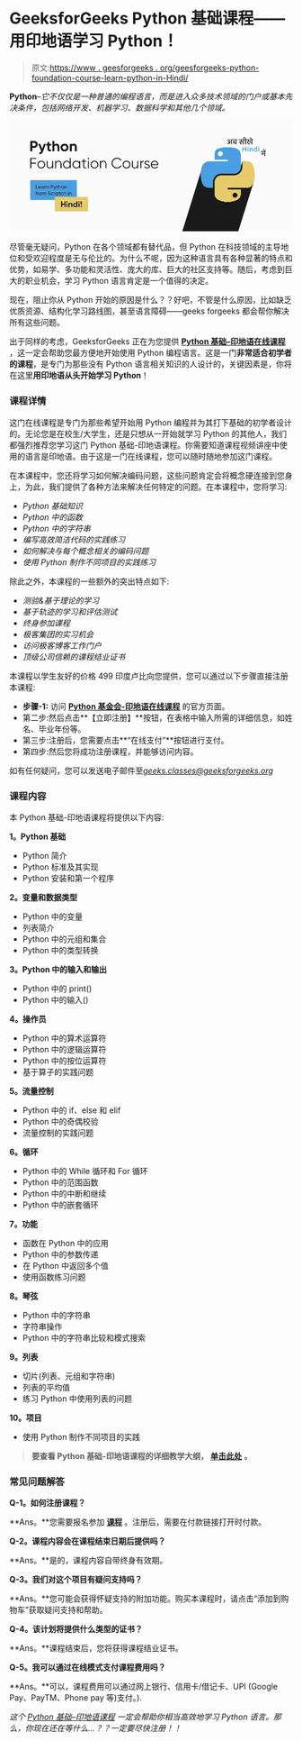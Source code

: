 # GeeksforGeeks Python 基础课程——用印地语学习 Python！

> 原文:[https://www . geesforgeeks . org/geesforgeeks-python-foundation-course-learn-python-in-Hindi/](https://www.geeksforgeeks.org/geeksforgeeks-python-foundation-course-learn-python-in-hindi/)

**Python**–*它不仅仅是一种普通的编程语言，而是进入众多技术领域的门户或基本先决条件，包括网络开发、机器学习、数据科学和其他几个领域。*

[![GeeksforGeeks-Python-Foundation-Course-Learn-Python-from-Scratch-in-Hindi](img/3eb904b680c8f239623c899c8e8adcff.png)](https://practice.geeksforgeeks.org/courses/python-foundation-hindi?vC=1)

尽管毫无疑问，Python 在各个领域都有替代品，但 Python 在科技领域的主导地位和受欢迎程度是无与伦比的。为什么不呢，因为这种语言具有各种显著的特点和优势，如易学、多功能和灵活性、庞大的库、巨大的社区支持等。随后，考虑到巨大的职业机会，学习 Python 语言肯定是一个值得的决定。

现在，阻止你从 Python 开始的原因是什么？？好吧，不管是什么原因，比如缺乏优质资源、结构化学习路线图，甚至语言障碍——geeks forgeeks 都会帮你解决所有这些问题。

出于同样的考虑，GeeksforGeeks 正在为您提供 [**Python 基础–印地语在线课程**](https://practice.geeksforgeeks.org/courses/python-foundation-hindi?vC=1) ，这一定会帮助您最方便地开始使用 Python 编程语言。这是一门**非常适合初学者的课程**，是专门为那些没有 Python 语言相关知识的人设计的，关键因素是，你将在这里**用印地语从头开始学习 Python**！

### 课程详情

这门在线课程是专门为那些希望开始用 Python 编程并为其打下基础的初学者设计的。无论您是在校生/大学生，还是只想从一开始就学习 Python 的其他人，我们都强烈推荐您学习这门 Python 基础-印地语课程。你需要知道课程视频讲座中使用的语言是印地语。由于这是一门在线课程，您可以随时随地参加这门课程。

在本课程中，您还将学习如何解决编码问题，这些问题肯定会将概念硬连接到您身上，为此，我们提供了各种方法来解决任何特定的问题。在本课程中，您将学习:

*   *Python 基础知识*
*   *Python 中的函数*
*   *Python 中的字符串*
*   *编写高效简洁代码的实践练习*
*   *如何解决与每个概念相关的编码问题*
*   *使用 Python 制作不同项目的实践练习*

除此之外，本课程的一些额外的突出特点如下:

*   *测验&基于理论的学习*
*   *基于轨迹的学习和评估测试*
*   *终身参加课程*
*   *极客集团的实习机会*
*   *访问极客博客工作门户*
*   *顶级公司信赖的课程结业证书*

本课程以学生友好的价格 499 印度卢比向您提供，您可以通过以下步骤直接注册本课程:

*   **步骤-1:** 访问 [**Python 基金会-印地语在线课程**](https://practice.geeksforgeeks.org/courses/python-foundation-hindi?vC=1) 的官方页面。
*   第二步:然后点击**【立即注册】**按钮，在表格中输入所需的详细信息，如姓名、毕业年份等。
*   第三步:注册后，您需要点击**“在线支付”**按钮进行支付。
*   第四步:然后您将成功注册课程，并能够访问内容。

如有任何疑问，您可以发送电子邮件至*geeks.classes@geeksforgeeks.org*

### 课程内容

本 Python 基础-印地语课程将提供以下内容:

**1。Python 基础**

*   Python 简介
*   Python 标准及其实现
*   Python 安装和第一个程序

**2。变量和数据类型**

*   Python 中的变量
*   列表简介
*   Python 中的元组和集合
*   Python 中的类型转换

**3。Python 中的输入和输出**

*   Python 中的 print()
*   Python 中的输入()

**4。操作员**

*   Python 中的算术运算符
*   Python 中的逻辑运算符
*   Python 中的按位运算符
*   基于算子的实践问题

**5。流量控制**

*   Python 中的 if、else 和 elif
*   Python 中的奇偶校验
*   流量控制的实践问题

**6。循环**

*   Python 中的 While 循环和 For 循环
*   Python 中的范围函数
*   Python 中的中断和继续
*   Python 中的嵌套循环

**7。功能**

*   函数在 Python 中的应用
*   Python 中的参数传递
*   在 Python 中返回多个值
*   使用函数练习问题

**8。琴弦**

*   Python 中的字符串
*   字符串操作
*   Python 中的字符串比较和模式搜索

**9。列表**

*   切片(列表、元组和字符串)
*   列表的平均值
*   练习 Python 中使用列表的问题

**10。项目**

*   使用 Python 制作不同项目的实践

> **要查看 Python 基础-印地语课程的详细教学大纲，** [**单击此处**](https://media.geeksforgeeks.org/courses/syllabus/ba9369cbab88452ebdd907bc95d22660.pdf) **。**

### 常见问题解答

**Q-1。如何注册课程？**

**Ans。**您需要报名参加 [**课程**](https://practice.geeksforgeeks.org/courses/python-foundation-hindi?vC=1) 。注册后，需要在付款链接打开时付款。

**Q-2。课程内容会在课程结束日期后提供吗？**

**Ans。**是的，课程内容自带终身有效期。

**Q-3。我们对这个项目有疑问支持吗？**

**Ans。**您可能会获得怀疑支持的附加功能。购买本课程时，请点击“添加到购物车”获取疑问支持和帮助。

**Q-4。该计划将提供什么类型的证书？**

**Ans。**课程结束后，您将获得课程结业证书。

**Q-5。我可以通过在线模式支付课程费用吗？**

**Ans。**可以，课程费用可以通过网上银行、信用卡/借记卡、UPI (Google Pay、PayTM、Phone pay 等)支付。).

*这个* [*Python 基础–印地语课程*](https://practice.geeksforgeeks.org/courses/python-foundation-hindi?vC=1) *一定会帮助你相当高效地学习 Python 语言。那么，你现在还在等什么…？？一定要尽快注册！！*